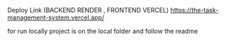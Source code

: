 Deploy Link (BACKEND RENDER , FRONTEND VERCEL)
https://the-task-management-system.vercel.app/


for run locally project is on the local folder and follow the readme 
